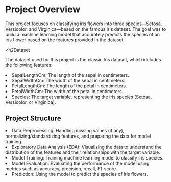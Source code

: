 
<h1>Project Overview</h1>
<p>This project focuses on classifying iris flowers into three species—Setosa, Versicolor, and Virginica—based on the famous Iris dataset. The goal was to build a machine learning model that accurately predicts the species of an iris flower based on the features provided in the dataset.</p>

<h2Dataset</h2>
<p>The dataset used for this project is the classic Iris dataset, which includes the following features:</p>

<li>SepalLengthCm: The length of the sepal in centimeters.</li>
<li>SepalWidthCm: The width of the sepal in centimeters.</li>
<li>PetalLengthCm: The length of the petal in centimeters.</li>
<li>PetalWidthCm: The width of the petal in centimeters.</li>
<li>Species: The target variable, representing the iris species (Setosa, Versicolor, or Virginica).</li>
<h2>Project Structure</h2>
<li>Data Preprocessing: Handling missing values (if any), normalizing/standardizing features, and preparing the data for model training.</li>
<li>Exploratory Data Analysis (EDA): Visualizing the data to understand the distribution of the features and their relationships with the target variable.</li>
<li>Model Training: Training machine learning model to classify iris species.</li>
<li>Model Evaluation: Evaluating the performance of the model using metrics such as accuracy, precision, recall, F1-score.</li>
<li>Prediction: Using the model to predict the species of iris flowers.</li>
